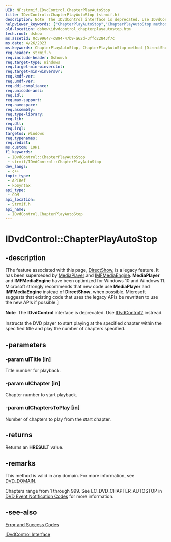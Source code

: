 ```yaml
---
UID: NF:strmif.IDvdControl.ChapterPlayAutoStop
title: IDvdControl::ChapterPlayAutoStop (strmif.h)
description: Note  The IDvdControl interface is deprecated. Use IDvdControl2 instread. Instructs the DVD player to start playing at the specified chapter within the specified title and play the number of chapters specified.
helpviewer_keywords: ["ChapterPlayAutoStop","ChapterPlayAutoStop method [DirectShow]","ChapterPlayAutoStop method [DirectShow]","IDvdControl interface","IDvdControl interface [DirectShow]","ChapterPlayAutoStop method","IDvdControl.ChapterPlayAutoStop","IDvdControl::ChapterPlayAutoStop","IDvdControlChapterPlayAutoStop","dshow.idvdcontrol_chapterplayautostop","strmif/IDvdControl::ChapterPlayAutoStop"]
old-location: dshow\idvdcontrol_chapterplayautostop.htm
tech.root: dshow
ms.assetid: 0c599647-c894-47b9-a62d-3ffd22843f7c
ms.date: 4/26/2023
ms.keywords: ChapterPlayAutoStop, ChapterPlayAutoStop method [DirectShow], ChapterPlayAutoStop method [DirectShow],IDvdControl interface, IDvdControl interface [DirectShow],ChapterPlayAutoStop method, IDvdControl.ChapterPlayAutoStop, IDvdControl::ChapterPlayAutoStop, IDvdControlChapterPlayAutoStop, dshow.idvdcontrol_chapterplayautostop, strmif/IDvdControl::ChapterPlayAutoStop
req.header: strmif.h
req.include-header: Dshow.h
req.target-type: Windows
req.target-min-winverclnt: 
req.target-min-winversvr: 
req.kmdf-ver: 
req.umdf-ver: 
req.ddi-compliance: 
req.unicode-ansi: 
req.idl: 
req.max-support: 
req.namespace: 
req.assembly: 
req.type-library: 
req.lib: 
req.dll: 
req.irql: 
targetos: Windows
req.typenames: 
req.redist: 
ms.custom: 19H1
f1_keywords:
 - IDvdControl::ChapterPlayAutoStop
 - strmif/IDvdControl::ChapterPlayAutoStop
dev_langs:
 - c++
topic_type:
 - APIRef
 - kbSyntax
api_type:
 - COM
api_location:
 - Strmif.h
api_name:
 - IDvdControl.ChapterPlayAutoStop
---
```


# IDvdControl::ChapterPlayAutoStop


## -description

\[The feature associated with this page, [DirectShow](/windows/win32/directshow/directshow), is a legacy feature. It has been superseded by [MediaPlayer](/uwp/api/Windows.Media.Playback.MediaPlayer) and [IMFMediaEngine](/windows/win32/api/mfmediaengine/nn-mfmediaengine-imfmediaengine). **MediaPlayer** and **IMFMediaEngine** have been optimized for Windows 10 and Windows 11. Microsoft strongly recommends that new code use **MediaPlayer** and **IMFMediaEngine** instead of **DirectShow**, when possible. Microsoft suggests that existing code that uses the legacy APIs be rewritten to use the new APIs if possible.\]

<div class="alert"><b>Note</b>  The <b>IDvdControl</b> interface is deprecated. Use <a href="/windows/desktop/api/strmif/nn-strmif-idvdcontrol2">IDvdControl2</a> instread.</div>
<div> </div>
Instructs the DVD player to start playing at the specified chapter within the specified title and play the number of chapters specified.

## -parameters

### -param ulTitle [in]

Title number for playback.

### -param ulChapter [in]

Chapter number to start playback.

### -param ulChaptersToPlay [in]

Number of chapters to play from the start chapter.

## -returns

Returns an <b>HRESULT</b> value.

## -remarks

This method is valid in any domain. For more information, see <a href="/windows/desktop/api/strmif/ne-strmif-dvd_domain">DVD_DOMAIN</a>.

Chapters range from 1 through 999. See EC_DVD_CHAPTER_AUTOSTOP in <a href="/windows/desktop/DirectShow/dvd-notification-codes">DVD Event Notification Codes</a> for more information.

## -see-also

<a href="/windows/desktop/DirectShow/error-and-success-codes">Error and Success Codes</a>



<a href="/windows/desktop/api/strmif/nn-strmif-idvdcontrol">IDvdControl Interface</a>